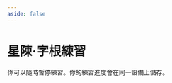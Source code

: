 ```yaml
---
aside: false
---
```

# 星陳·字根練習

你可以隨時暫停練習。你的練習進度會在同一設備上儲存。

<script setup>
import Train from "@/train/ZigenTrain.vue"
import ZigenMap from "@/zigen/ZigenMap.vue"
</script>
<div class="zigen-font">
<Train name="star" zigenUrl="/zigen-star.csv" :range="[0,]" :mode='"both"' :supplement='false' :ming='false' />
</div>

<ZigenMap :default-scheme="'star'" column-min-width="1.52rem" />

